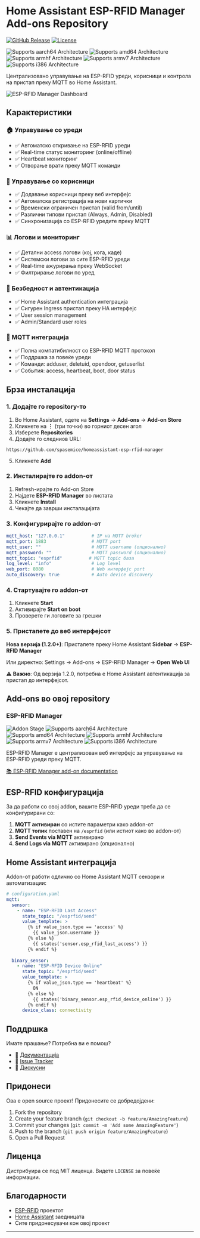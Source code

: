 # Home Assistant ESP-RFID Manager Add-ons Repository

[![GitHub Release][releases-shield]][releases]
[![License][license-shield]](LICENSE)

![Supports aarch64 Architecture][aarch64-shield]
![Supports amd64 Architecture][amd64-shield] 
![Supports armhf Architecture][armhf-shield]
![Supports armv7 Architecture][armv7-shield]
![Supports i386 Architecture][i386-shield]

Централизовано управување на ESP-RFID уреди, корисници и контрола на пристап преку MQTT во Home Assistant.

![ESP-RFID Manager Dashboard](https://via.placeholder.com/800x400?text=ESP-RFID+Manager+Dashboard)

## Карактеристики

### 🏠 Управување со уреди
- ✅ Автоматско откривање на ESP-RFID уреди
- ✅ Real-time статус мониторинг (online/offline)
- ✅ Heartbeat мониторинг
- ✅ Отворање врати преку MQTT команди

### 👥 Управување со корисници
- ✅ Додавање корисници преку веб интерфејс
- ✅ Автоматска регистрација на нови картички
- ✅ Временски ограничен пристап (valid from/until)
- ✅ Различни типови пристап (Always, Admin, Disabled)
- ✅ Синхронизација со ESP-RFID уредите преку MQTT

### 📊 Логови и мониторинг
- ✅ Детални access логови (кој, кога, каде)
- ✅ Системски логови за сите ESP-RFID уреди
- ✅ Real-time ажурирања преку WebSocket
- ✅ Филтрирање логови по уред

### 🔐 Безбедност и автентикација
- ✅ Home Assistant authentication интеграција
- ✅ Сигурен Ingress пристап преку HA интерфејс
- ✅ User session management
- ✅ Admin/Standard user roles

### 🔧 MQTT интеграција
- ✅ Полна компатибилност со ESP-RFID MQTT протокол
- ✅ Поддршка за повеќе уреди
- ✅ Команди: adduser, deletuid, opendoor, getuserlist
- ✅ События: access, heartbeat, boot, door status

## Брза инсталација

### 1. Додајте го repository-то

1. Во Home Assistant, одете на **Settings** → **Add-ons** → **Add-on Store**
2. Кликнете на **⋮** (три точки) во горниот десен агол
3. Изберете **Repositories**
4. Додајте го следниов URL:

```
https://github.com/spasemice/homeassistant-esp-rfid-manager
```

5. Кликнете **Add**

### 2. Инсталирајте го addon-от

1. Refresh-ирајте го Add-on Store
2. Најдете **ESP-RFID Manager** во листата
3. Кликнете **Install**
4. Чекајте да заврши инсталацијата

### 3. Конфигурирајте го addon-от

```yaml
mqtt_host: "127.0.0.1"          # IP на MQTT broker
mqtt_port: 1883                 # MQTT port  
mqtt_user: ""                   # MQTT username (опционално)
mqtt_password: ""               # MQTT password (опционално)
mqtt_topic: "esprfid"          # MQTT topic база
log_level: "info"               # Log level
web_port: 8080                  # Web интерфејс port
auto_discovery: true            # Auto device discovery
```

### 4. Стартувајте го addon-от

1. Кликнете **Start**
2. Активирајте **Start on boot**  
3. Проверете ги логовите за грешки

### 5. Пристапете до веб интерфејсот

**Нова верзија (1.2.0+)**: Пристапете преку Home Assistant **Sidebar** → **ESP-RFID Manager**

Или директно: Settings → Add-ons → ESP-RFID Manager → **Open Web UI**

⚠️ **Важно**: Од верзија 1.2.0, потребна е Home Assistant автентикација за пристап до интерфејсот.

## Add-ons во овој repository

### ESP-RFID Manager

![Addon Stage][addon-stage-shield]
![Supports aarch64 Architecture][aarch64-shield]
![Supports amd64 Architecture][amd64-shield]
![Supports armhf Architecture][armhf-shield] 
![Supports armv7 Architecture][armv7-shield]
![Supports i386 Architecture][i386-shield]

ESP-RFID Manager е централизован веб интерфејс за управување на ESP-RFID уреди преку MQTT.

[:books: ESP-RFID Manager add-on documentation][addon-doc]

## ESP-RFID конфигурација

За да работи со овој addon, вашите ESP-RFID уреди треба да се конфигурирани со:

1. **MQTT активиран** со истите параметри како addon-от
2. **MQTT топик** поставен на `/esprfid` (или истиот како во addon-от)
3. **Send Events via MQTT** активирано
4. **Send Logs via MQTT** активирано (опционално)

## Home Assistant интеграција

Addon-от работи одлично со Home Assistant MQTT сензори и автоматизации:

```yaml
# configuration.yaml
mqtt:
  sensor:
    - name: "ESP-RFID Last Access"
      state_topic: "/esprfid/send"
      value_template: >
        {% if value_json.type == 'access' %}
          {{ value_json.username }}
        {% else %}
          {{ states('sensor.esp_rfid_last_access') }}
        {% endif %}
      
  binary_sensor:
    - name: "ESP-RFID Device Online"  
      state_topic: "/esprfid/send"
      value_template: >
        {% if value_json.type == 'heartbeat' %}
          ON
        {% else %}
          {{ states('binary_sensor.esp_rfid_device_online') }}
        {% endif %}
      device_class: connectivity
```

## Поддршка

Имате прашање? Потребна ви е помош?

- 📖 [Документација][addon-doc]
- 🐛 [Issue Tracker][issues]
- 💬 [Дискусии][discussions]

## Придонеси

Ова е open source проект! Придонесите се добредојдени:

1. Fork the repository
2. Create your feature branch (`git checkout -b feature/AmazingFeature`)
3. Commit your changes (`git commit -m 'Add some AmazingFeature'`)
4. Push to the branch (`git push origin feature/AmazingFeature`)
5. Open a Pull Request

## Лиценца

Дистрибуира се под MIT лиценца. Видете `LICENSE` за повеќе информации.

## Благодарности

- [ESP-RFID](https://github.com/esprfid/esp-rfid) проектот
- [Home Assistant](https://www.home-assistant.io/) заедницата
- Сите придонесувачи кон овој проект

---

[addon-doc]: https://github.com/your-username/homeassistant-esp-rfid-manager/blob/main/esp-rfid-manager/DOCS.md
[addon-stage-shield]: https://img.shields.io/badge/addon%20stage-stable-green.svg
[aarch64-shield]: https://img.shields.io/badge/aarch64-yes-green.svg
[amd64-shield]: https://img.shields.io/badge/amd64-yes-green.svg
[armhf-shield]: https://img.shields.io/badge/armhf-yes-green.svg
[armv7-shield]: https://img.shields.io/badge/armv7-yes-green.svg
[i386-shield]: https://img.shields.io/badge/i386-yes-green.svg
[license-shield]: https://img.shields.io/github/license/your-username/homeassistant-esp-rfid-manager.svg
[releases-shield]: https://img.shields.io/github/release/your-username/homeassistant-esp-rfid-manager.svg
[releases]: https://github.com/your-username/homeassistant-esp-rfid-manager/releases
[issues]: https://github.com/your-username/homeassistant-esp-rfid-manager/issues
[discussions]: https://github.com/your-username/homeassistant-esp-rfid-manager/discussions 